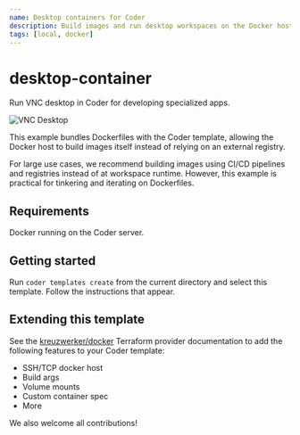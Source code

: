 ```yaml
---
name: Desktop containers for Coder
description: Build images and run desktop workspaces on the Docker host with no image registry required
tags: [local, docker]
---
```


# desktop-container

Run VNC desktop in Coder for developing specialized apps.

![VNC Desktop](https://raw.githubusercontent.com/bpmct/coder-templates/main/screenshots/desktop-base.png)

This example bundles Dockerfiles with the Coder template, allowing the Docker host to build images itself instead of relying on an external registry.

For large use cases, we recommend building images using CI/CD pipelines and registries instead of at workspace runtime. However, this example is practical for tinkering and iterating on Dockerfiles.

## Requirements

Docker running on the Coder server.

## Getting started

Run `coder templates create` from the current directory and select this template. Follow the instructions that appear.

## Extending this template

See the [kreuzwerker/docker](https://registry.terraform.io/providers/kreuzwerker/docker) Terraform provider documentation to
add the following features to your Coder template:

- SSH/TCP docker host
- Build args
- Volume mounts
- Custom container spec
- More

We also welcome all contributions!
